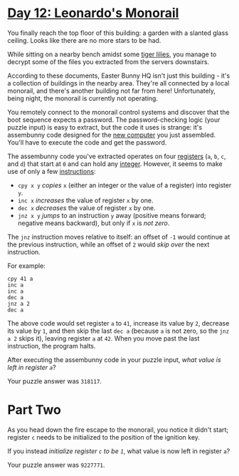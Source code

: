 # [Day 12: Leonardo's Monorail][1]

You finally reach the top floor of this building: a garden with a slanted glass
ceiling. Looks like there are no more stars to be had.

While sitting on a nearby bench amidst some [tiger lilies][2], you manage to
decrypt some of the files you extracted from the servers downstairs.

According to these documents, Easter Bunny HQ isn't just this building - it's a
collection of buildings in the nearby area. They're all connected by a local
monorail, and there's another building not far from here! Unfortunately, being
night, the monorail is currently not operating.

You remotely connect to the monorail control systems and discover that the boot
sequence expects a password. The password-checking logic (your puzzle input) is
easy to extract, but the code it uses is strange: it's assembunny code designed
for the [new computer][3] you just assembled. You'll have to execute the code
and get the password.

The assembunny code you've extracted operates on four [registers][4] (`a`, `b`,
`c`, and `d`) that start at `0` and can hold any [integer][5]. However, it
seems to make use of only a few [instructions][6]:

* `cpy x y` *copies* `x` (either an integer or the value of a register) into
  register `y`.
* `inc x` *increases* the value of register `x` by one.
* `dec x` *decreases* the value of register `x` by one.
* `jnz x y` *jumps* to an instruction `y` away (positive means forward;
  negative means backward), but only if `x` is *not zero*.

The `jnz` instruction moves relative to itself: an offset of `-1` would
continue at the previous instruction, while an offset of `2` would *skip over*
the next instruction.

For example:

```
cpy 41 a
inc a
inc a
dec a
jnz a 2
dec a
```

The above code would set register `a` to `41`, increase its value by `2`,
decrease its value by `1`, and then skip the last `dec a` (because `a` is not
zero, so the `jnz a 2` skips it), leaving register `a` at `42`. When you move
past the last instruction, the program halts.

After executing the assembunny code in your puzzle input, *what value is left
in register `a`*?

Your puzzle answer was `318117`.

# Part Two

As you head down the fire escape to the monorail, you notice it didn't start;
register `c` needs to be initialized to the position of the ignition key.

If you instead *initialize register `c` to be `1`*, what value is now left in
register `a`?

Your puzzle answer was `9227771`.

[1]: http://adventofcode.com/2016/day/12
[2]: https://www.google.com/search?q=tiger+lilies&tbm=isch
[3]: http://adventofcode.com/2016/day/11
[4]: https://en.wikipedia.org/wiki/Processor_register
[5]: https://en.wikipedia.org/wiki/Integer
[6]: https://en.wikipedia.org/wiki/Instruction_set
